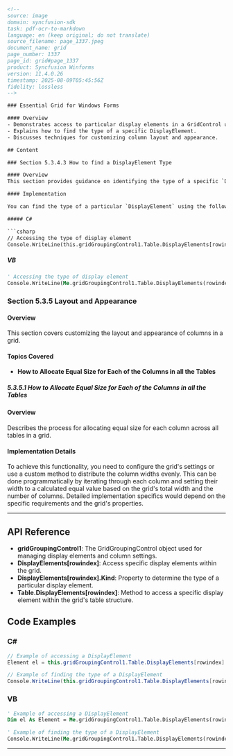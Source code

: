 ```html
<!-- 
source: image
domain: syncfusion-sdk
task: pdf-ocr-to-markdown
language: en (keep original; do not translate)
source_filename: page_1337.jpeg
document_name: grid
page_number: 1337
page_id: grid#page_1337
product: Syncfusion Winforms
version: 11.4.0.26
timestamp: 2025-08-09T05:45:56Z
fidelity: lossless
-->

### Essential Grid for Windows Forms

#### Overview
- Demonstrates access to particular display elements in a GridControl using C# and VB.NET.
- Explains how to find the type of a specific DisplayElement.
- Discusses techniques for customizing column layout and appearance.

## Content

### Section 5.3.4.3 How to find a DisplayElement Type

#### Overview
This section provides guidance on identifying the type of a specific `DisplayElement` in a grid.

#### Implementation

You can find the type of a particular `DisplayElement` using the following code examples.

##### C#

```csharp
// Accessing the type of display element
Console.WriteLine(this.gridGroupingControl1.Table.DisplayElements[rowindex].Kind);
```

##### VB

```vb
' Accessing the type of display element
Console.WriteLine(Me.gridGroupingControl1.Table.DisplayElements(rowindex).Kind)
```

### Section 5.3.5 Layout and Appearance

#### Overview
This section covers customizing the layout and appearance of columns in a grid.

#### Topics Covered

- **How to Allocate Equal Size for Each of the Columns in all the Tables**

##### 5.3.5.1 How to Allocate Equal Size for Each of the Columns in all the Tables

#### Overview
Describes the process for allocating equal size for each column across all tables in a grid.

#### Implementation Details
To achieve this functionality, you need to configure the grid's settings or use a custom method to distribute the column widths evenly. This can be done programmatically by iterating through each column and setting their width to a calculated equal value based on the grid's total width and the number of columns. Detailed implementation specifics would depend on the specific requirements and the grid's properties.

---

## API Reference
- **gridGroupingControl1**: The GridGroupingControl object used for managing display elements and column settings.
- **DisplayElements[rowindex]**: Access specific display elements within the grid.
- **DisplayElements[rowindex].Kind**: Property to determine the type of a particular display element.
- **Table.DisplayElements[rowindex]**: Method to access a specific display element within the grid's table structure.

## Code Examples

### C#

```csharp
// Example of accessing a DisplayElement
Element el = this.gridGroupingControl1.Table.DisplayElements[rowindex].ParentElement;

// Example of finding the type of a DisplayElement
Console.WriteLine(this.gridGroupingControl1.Table.DisplayElements[rowindex].Kind);
```

### VB

```vb
' Example of accessing a DisplayElement
Dim el As Element = Me.gridGroupingControl1.Table.DisplayElements(rowindex).ParentElement

' Example of finding the type of a DisplayElement
Console.WriteLine(Me.gridGroupingControl1.Table.DisplayElements(rowindex).Kind)
```

---

<!-- tags: [syncfusion, winforms, grid, grouping, elements, display, layout, appearance, columns, equal size, customization] keywords: [DisplayElement, rowindex, ParentElement, Kind, gridGroupingControl1, Table, DisplayElements, layout, appearance, column size] -->
```